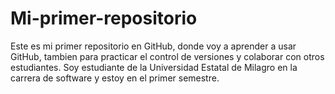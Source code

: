 # Mi-primer-repositorio
Este es mi primer repositorio en GitHub, donde voy a aprender a usar GitHub, tambien para practicar el control de versiones y colaborar con otros estudiantes. Soy estudiante de la Universidad Estatal de Milagro en la carrera de software y estoy en el primer semestre.
